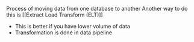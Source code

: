 Process of moving data from one database to another
Another way to do this is [[Extract Load Transform (ELT)]]
- This is better if you have lower volume of data
- Transformation is done in data pipeline